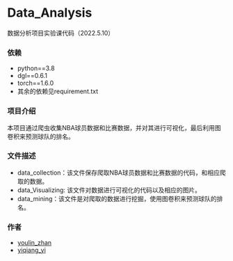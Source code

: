 # Data_Analysis
数据分析项目实验课代码（2022.5.10）

### 依赖
* python==3.8
* dgl==0.6.1
* torch==1.6.0
* 其余的依赖见requirement.txt


### 项目介绍
本项目通过爬虫收集NBA球员数据和比赛数据，并对其进行可视化，最后利用图卷积来预测球队的排名。

### 文件描述
* data_collection：该文件保存爬取NBA球员数据和比赛数据的代码，和相应爬取的数据。
* data_Visualizing: 该文件对数据进行可视化的代码以及相应的图片。
* data_mining：该文件是对爬取的数据进行挖掘，使用图卷积来预测球队的排名。

### 作者
* [youlin_zhan](https://github.com/Zyl-SZU)
* [yiqiang_yi](https://github.com/yifrank)
